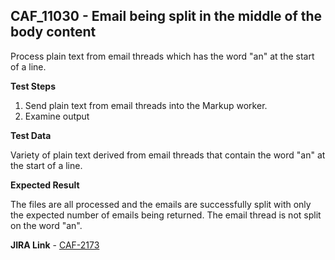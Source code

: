 ## CAF_11030 - Email being split in the middle of the body content ##

Process plain text from email threads which has the word "an" at the start of a line.

**Test Steps**

1. Send plain text from email threads into the Markup worker.
2. Examine output

**Test Data**

Variety of plain text derived from email threads that contain the word "an" at the start of a line.

**Expected Result**

The files are all processed and the emails are successfully split with only the expected number of emails being returned. The email thread is not split on the word "an".

**JIRA Link** - [CAF-2173](https://jira.autonomy.com/browse/CAF-2173)

